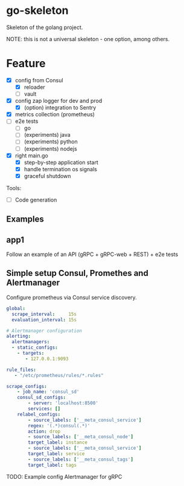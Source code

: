 # go-skeleton

Skeleton of the golang project.

NOTE: this is not a universal skeleton - one option, among others.

# Feature

- [x] config from Consul
  - [x] reloader
  - [ ] vault
- [x] config zap logger for dev and prod
  - [x] (option) integration to Sentry
- [x] metrics collection (prometheus)
- [ ] e2e tests
  - [ ] go
  - [ ] (experiments) java
  - [ ] (experiments) python
  - [ ] (experiments) nodejs
- [x] right main.go
  - [x] step-by-step application start
  - [x] handle termination os signals
  - [x] graceful shutdown

Tools:

- [ ] Code generation

## Examples

## app1

Follow an example of an API (gRPC + gRPC-web + REST) + e2e tests

## Simple setup Consul, Promethes and Alertmanager

Configure prometheus via Consul service discovery.

```yml
global:
  scrape_interval:     15s
  evaluation_interval: 15s

# Alertmanager configuration
alerting:
  alertmanagers:
  - static_configs:
    - targets:
       - 127.0.0.1:9093

rule_files:
   - "/etc/prometheus/rules/*.rules"

scrape_configs:
    - job_name: 'consul_sd'
    consul_sd_configs:
        - server: 'localhost:8500'
        services: []
    relabel_configs:
        - source_labels: ['__meta_consul_service']
        regex: '(.*)consul(.*)'
        action: drop
        - source_labels: ['__meta_consul_node']
        target_label: instance
        - source_labels: ['__meta_consul_service']
        target_label: service
        - source_labels: ['__meta_consul_tags']
        target_label: tags
```

TODO: Example config Alertmanager for gRPC
